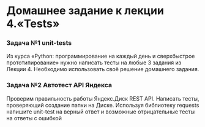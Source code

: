 # Домашнее задание к лекции 4.«Tests»

### Задача №1 unit-tests
Из курса «Python: программирование на каждый день и сверхбыстрое прототипирование» нужно написать тесты на любые 3 задания из Лекции 4. Необходимо использовать своё решение домашнего задания.


### Задача №2 Автотест API Яндекса
Проверим правильность работы Яндекс.Диск REST API. Написать тесты, проверяющий создание папки на Диске. Используя библиотеку requests напишите unit-test на верный ответ и возможные отрицательные тесты на ответы с ошибкой
